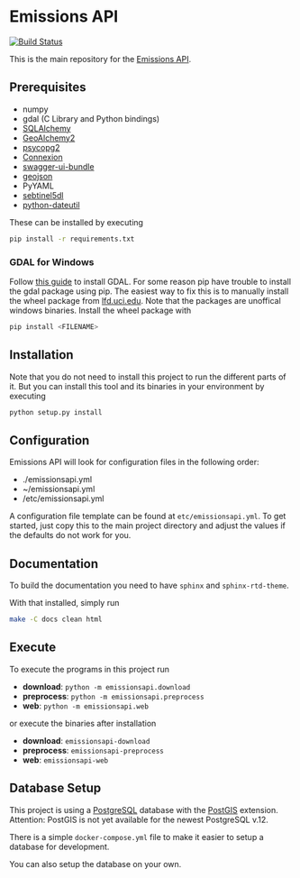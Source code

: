 # Emissions API

[![Build Status](https://travis-ci.com/emissions-api/emissions-api.svg?branch=master)](https://travis-ci.com/emissions-api/emissions-api)

This is the main repository for the [Emissions API](https://emissions-api.org/).

## Prerequisites

* numpy
* gdal (C Library and Python bindings)
* [SQLAlchemy](https://sqlalchemy.org)
* [GeoAlchemy2](https://github.com/geoalchemy/geoalchemy2)
* [psycopg2](https://pypi.org/project/psycopg2/)
* [Connexion](https://github.com/zalando/connexion)
* [swagger-ui-bundle](https://pypi.org/project/swagger-ui-bundle/)
* [geojson](https://pypi.org/project/geojson/)
* PyYAML
* [sebtinel5dl](https://github.com/emissions-api/sentinel5dl)
* [python-dateutil](https://pypi.org/project/python-dateutil/)

These can be installed by executing

```bash
pip install -r requirements.txt
```

### GDAL for Windows

Follow [this guide](https://sandbox.idre.ucla.edu/sandbox/tutorials/installing-gdal-for-windows)
to install GDAL.
For some reason pip have trouble to install the gdal package using pip.
The easiest way to fix this is to manually install the wheel package from
[lfd.uci.edu](https://www.lfd.uci.edu/~gohlke/pythonlibs/#gdal).
Note that the packages are unoffical windows binaries.
Install the wheel package with

```bash
pip install <FILENAME>
```

## Installation

Note that you do not need to install this project to run the different
parts of it.
But you can install this tool and its binaries in your environment by executing

```bash
python setup.py install
```

## Configuration

Emissions API will look for configuration files in the following order:

* ./emissionsapi.yml
* ~/emissionsapi.yml
* /etc/emissionsapi.yml

A configuration file template can be found at `etc/emissionsapi.yml`.
To get started, just copy this to the main project directory and adjust the
values if the defaults do not work for you.

## Documentation

To build the documentation you need to have `sphinx` and `sphinx-rtd-theme`.

With that installed, simply run

```bash
make -C docs clean html
```

## Execute

To execute the programs in this project run

* **download**: `python -m emissionsapi.download`
* **preprocess**: `python -m emissionsapi.preprocess`
* **web**: `python -m emissionsapi.web`

or execute the binaries after installation

* **download**: `emissionsapi-download`
* **preprocess**: `emissionsapi-preprocess`
* **web**: `emissionsapi-web`

## Database Setup

This project is using a [PostgreSQL](https://postgresql.org) database with the [
PostGIS](https://postgis.net) extension.
Attention: PostGIS is not yet available for the newest PostgreSQL v.12.

There is a simple `docker-compose.yml` file to make it easier to setup a
database for development.

You can also setup the database on your own.
